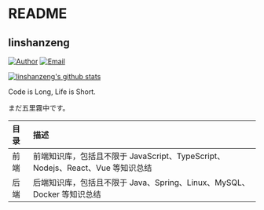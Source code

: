 # README

## linshanzeng

[![Author](https://img.shields.io/badge/author-linshanzeng-blue.svg?style=flat-square)](https://chanshiyu.com) [![Email](https://img.shields.io/badge/Email%20me-me@2237618199@qq.com.com-green.svg?style=flat-square)](http://mail.qq.com/cgi-bin/qm_share?t=qm_mailme&email=WGpqa29uaWBpYWEYKSl2Ozc1)

[![linshanzeng's github stats](https://github-readme-stats.vercel.app/api?username=linshanzeng)](https://github.com/anuraghazra/github-readme-stats)

Code is Long, Life is Short.

まだ五里霧中です。

| 目录 | 描述                                                                           |
| :--- | :----------------------------------------------------------------------------- |
| 前端 | 前端知识库，包括且不限于 JavaScript、TypeScript、Nodejs、React、Vue 等知识总结 |
| 后端 | 后端知识库，包括且不限于 Java、Spring、Linux、MySQL、Docker 等知识总结         |
